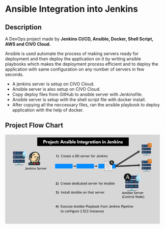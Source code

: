 
# Ansible Integration into Jenkins



## Description

A DevOps project made by **Jenkins CI/CD, Ansible, Docker, Shell Script, AWS and CIVO Cloud.**

Ansible is used automate the process of making servers ready for deployment and then deploy the application on it by writing ansible playbooks which makes the deployment process efficient and to deploy the application with same configuration on any number of servers in few seconds.

- A jenkins server is setup on CIVO Cloud.
- Ansible server is also setup on CIVO Cloud.
- Copy deploy files from GitHub to ansible server with Jenkinsfile.
- Ansible server is setup with the shell script file with docker install.
- After copying all the neccessary files, ran the ansible playbook to deploy application with the help of docker.



## Project Flow Chart

![ss1](https://github.com/AkramExp/jenkins-ansible/blob/main/screenshots/ss1.png)
